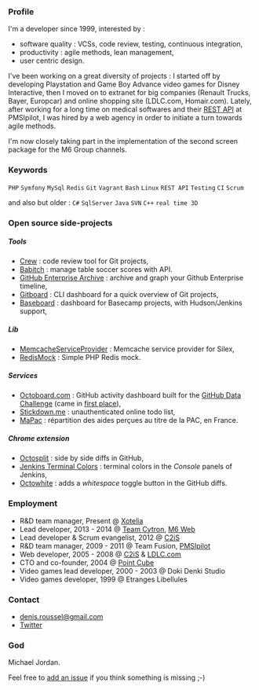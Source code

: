 ### Profile

I'm a developer since 1999, interested by :

* software quality : VCSs, code review, testing, continuous integration,
* productivity : agile methods, lean management,
* user centric design.

I've been working on a great diversity of projects : I started off by developing Playstation and Game Boy Advance video games for Disney Interactive, then I moved on to extranet for big companies (Renault Trucks, Bayer, Europcar) and online shopping site (LDLC.com, Homair.com). Lately, after working for a long time on medical softwares and their [REST API](http://pmsipilot.github.io/API/documentation.html) at PMSIpilot, I was hired by a web agency in order to initiate a turn towards agile methods.

I'm now closely taking part in the implementation of the second screen package for the M6 Group channels.

### Keywords

`PHP` `Symfony` `MySql` `Redis` `Git` `Vagrant` `Bash` `Linux` `REST API` `Testing` `CI` `Scrum`

and also but older : `C#` `SqlServer` `Java` `SVN` `C++` `real time 3D`

### Open source side-projects

##### Tools

* [Crew](http://crew-cr.github.io/Crew) : code review tool for Git projects,
* [Babitch](https://github.com/M6Web/Babitch) : manage table soccer scores with API.
* [GitHub Enterprise Archive](https://github.com/M6Web/GitHubEnterpriseArchive) : archive and graph your Github Enterprise timeline,
* [Gitboard](http://kuikui.github.com/Gitboard) : CLI dashboard for a quick overview of Git projects,
* [Baseboard](http://kuikui.github.com/Baseboard) : dashboard for Basecamp projects, with Hudson/Jenkins support,

##### Lib

* [MemcacheServiceProvider](https://github.com/KuiKui/MemcacheServiceProvider) : Memcache service provider for Silex,
* [RedisMock](https://github.com/M6Web/RedisMock) : Simple PHP Redis mock.

##### Services

* [Octoboard.com](http://octoboard.com) : GitHub activity dashboard built for the [GitHub Data Challenge](https://github.com/blog/1118-the-github-data-challenge) (came in [first place](https://github.com/blog/1162-github-data-challenge-winners)),
* [Stickdown.me](http://stickdown.me) : unauthenticated online todo list,
* [MaPac](http://mapac.denisroussel.fr/) : répartition des aides perçues au titre de la PAC, en France.

##### Chrome extension

* [Octosplit](https://chrome.google.com/webstore/detail/mnkacicafjlllhcedhhphhpapmdgjfbb) : side by side diffs in GitHub,
* [Jenkins Terminal Colors](https://chrome.google.com/webstore/detail/jenkins-terminal-colors/njhooapdhhjehkemlbobcdenmdbiooml) : terminal colors in the *Console* panels of Jenkins,
* [Octowhite](https://chrome.google.com/webstore/detail/octowhite/akdpbfkleiblgjpabgehaboecmlkkepg) : adds a *whitespace* toggle button in the GitHub diffs.

### Employment

* R&D team manager, Present @ [Xotelia](http://techos.xotelia.com/)
* Lead developer, 2013 - 2014 @ [Team Cytron](http://cytron.fr/), [M6 Web](http://tech.m6web.fr)
* Lead developer & Scrum evangelist, 2012 @ [C2iS](http://www.c2is.fr)
* R&D team manager, 2009 - 2011 @ Team Fusion, [PMSIpilot](http://www.pmsipilot.com)
* Web developer, 2005 - 2008 @ [C2iS](http://www.c2is.fr) & [LDLC.com](http://www.ldlc.com)
* CTO and co-founder, 2004 @ [Point Cube](http://www.pointcube.fr)
* Video games lead developer, 2000 - 2003 @ Doki Denki Studio
* Video games developer, 1999 @ Etranges Libellules

### Contact

* denis.roussel@gmail.com
* [Twitter](https://twitter.com/dondouny)

### God

Michael Jordan.

Feel free to [add an issue](https://github.com/KuiKui/Profile/issues) if you think something is missing ;-)
